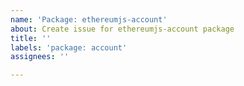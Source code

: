 ```yaml
---
name: 'Package: ethereumjs-account'
about: Create issue for ethereumjs-account package
title: ''
labels: 'package: account'
assignees: ''

---
```



